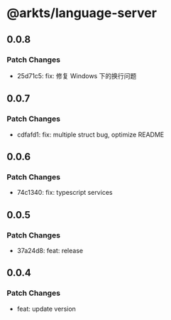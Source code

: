 # @arkts/language-server

## 0.0.8

### Patch Changes

- 25d71c5: fix: 修复 Windows 下的换行问题

## 0.0.7

### Patch Changes

- cdfafd1: fix: multiple struct bug, optimize README

## 0.0.6

### Patch Changes

- 74c1340: fix: typescript services

## 0.0.5

### Patch Changes

- 37a24d8: feat: release

## 0.0.4

### Patch Changes

- feat: update version
